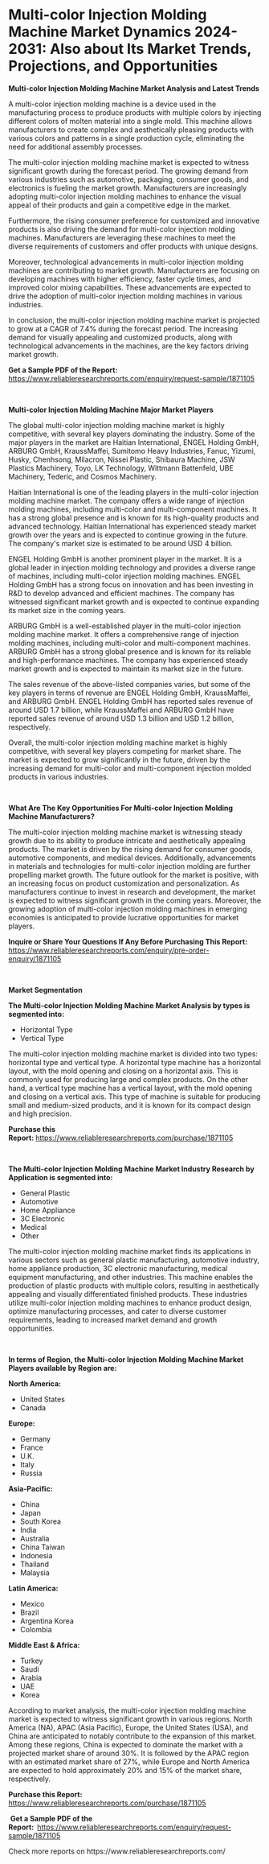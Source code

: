 <p><h1>Multi-color Injection Molding Machine Market Dynamics 2024-2031: Also about Its Market Trends, Projections, and Opportunities</h1></p><p><strong>Multi-color Injection Molding Machine Market Analysis and Latest Trends</strong></p>
<p><p>A multi-color injection molding machine is a device used in the manufacturing process to produce products with multiple colors by injecting different colors of molten material into a single mold. This machine allows manufacturers to create complex and aesthetically pleasing products with various colors and patterns in a single production cycle, eliminating the need for additional assembly processes.</p><p>The multi-color injection molding machine market is expected to witness significant growth during the forecast period. The growing demand from various industries such as automotive, packaging, consumer goods, and electronics is fueling the market growth. Manufacturers are increasingly adopting multi-color injection molding machines to enhance the visual appeal of their products and gain a competitive edge in the market.</p><p>Furthermore, the rising consumer preference for customized and innovative products is also driving the demand for multi-color injection molding machines. Manufacturers are leveraging these machines to meet the diverse requirements of customers and offer products with unique designs.</p><p>Moreover, technological advancements in multi-color injection molding machines are contributing to market growth. Manufacturers are focusing on developing machines with higher efficiency, faster cycle times, and improved color mixing capabilities. These advancements are expected to drive the adoption of multi-color injection molding machines in various industries.</p><p>In conclusion, the multi-color injection molding machine market is projected to grow at a CAGR of 7.4% during the forecast period. The increasing demand for visually appealing and customized products, along with technological advancements in the machines, are the key factors driving market growth.</p></p>
<p><strong>Get a Sample PDF of the Report:&nbsp;</strong> <a href="https://www.reliableresearchreports.com/enquiry/request-sample/1871105">https://www.reliableresearchreports.com/enquiry/request-sample/1871105</a></p>
<p>&nbsp;</p>
<p><strong>Multi-color Injection Molding Machine Major Market Players</strong></p>
<p><p>The global multi-color injection molding machine market is highly competitive, with several key players dominating the industry. Some of the major players in the market are Haitian International, ENGEL Holding GmbH, ARBURG GmbH, KraussMaffei, Sumitomo Heavy Industries, Fanuc, Yizumi, Husky, Chenhsong, Milacron, Nissei Plastic, Shibaura Machine, JSW Plastics Machinery, Toyo, LK Technology, Wittmann Battenfeld, UBE Machinery, Tederic, and Cosmos Machinery.</p><p>Haitian International is one of the leading players in the multi-color injection molding machine market. The company offers a wide range of injection molding machines, including multi-color and multi-component machines. It has a strong global presence and is known for its high-quality products and advanced technology. Haitian International has experienced steady market growth over the years and is expected to continue growing in the future. The company's market size is estimated to be around USD 4 billion.</p><p>ENGEL Holding GmbH is another prominent player in the market. It is a global leader in injection molding technology and provides a diverse range of machines, including multi-color injection molding machines. ENGEL Holding GmbH has a strong focus on innovation and has been investing in R&D to develop advanced and efficient machines. The company has witnessed significant market growth and is expected to continue expanding its market size in the coming years.</p><p>ARBURG GmbH is a well-established player in the multi-color injection molding machine market. It offers a comprehensive range of injection molding machines, including multi-color and multi-component machines. ARBURG GmbH has a strong global presence and is known for its reliable and high-performance machines. The company has experienced steady market growth and is expected to maintain its market size in the future.</p><p>The sales revenue of the above-listed companies varies, but some of the key players in terms of revenue are ENGEL Holding GmbH, KraussMaffei, and ARBURG GmbH. ENGEL Holding GmbH has reported sales revenue of around USD 1.7 billion, while KraussMaffei and ARBURG GmbH have reported sales revenue of around USD 1.3 billion and USD 1.2 billion, respectively.</p><p>Overall, the multi-color injection molding machine market is highly competitive, with several key players competing for market share. The market is expected to grow significantly in the future, driven by the increasing demand for multi-color and multi-component injection molded products in various industries.</p></p>
<p>&nbsp;</p>
<p><strong>What Are The Key Opportunities For Multi-color Injection Molding Machine Manufacturers?</strong></p>
<p><p>The multi-color injection molding machine market is witnessing steady growth due to its ability to produce intricate and aesthetically appealing products. The market is driven by the rising demand for consumer goods, automotive components, and medical devices. Additionally, advancements in materials and technologies for multi-color injection molding are further propelling market growth. The future outlook for the market is positive, with an increasing focus on product customization and personalization. As manufacturers continue to invest in research and development, the market is expected to witness significant growth in the coming years. Moreover, the growing adoption of multi-color injection molding machines in emerging economies is anticipated to provide lucrative opportunities for market players.</p></p>
<p><strong>Inquire or Share Your Questions If Any Before Purchasing This Report:</strong> <a href="https://www.reliableresearchreports.com/enquiry/pre-order-enquiry/1871105">https://www.reliableresearchreports.com/enquiry/pre-order-enquiry/1871105</a></p>
<p>&nbsp;</p>
<p><strong>Market Segmentation</strong></p>
<p><strong>The Multi-color Injection Molding Machine Market Analysis by types is segmented into:</strong></p>
<p><ul><li>Horizontal Type</li><li>Vertical Type</li></ul></p>
<p><p>The multi-color injection molding machine market is divided into two types: horizontal type and vertical type. A horizontal type machine has a horizontal layout, with the mold opening and closing on a horizontal axis. This is commonly used for producing large and complex products. On the other hand, a vertical type machine has a vertical layout, with the mold opening and closing on a vertical axis. This type of machine is suitable for producing small and medium-sized products, and it is known for its compact design and high precision.</p></p>
<p><strong>Purchase this Report:&nbsp;</strong><a href="https://www.reliableresearchreports.com/purchase/1871105">https://www.reliableresearchreports.com/purchase/1871105</a></p>
<p>&nbsp;</p>
<p><strong>The Multi-color Injection Molding Machine Market Industry Research by Application is segmented into:</strong></p>
<p><ul><li>General Plastic</li><li>Automotive</li><li>Home Appliance</li><li>3C Electronic</li><li>Medical</li><li>Other</li></ul></p>
<p><p>The multi-color injection molding machine market finds its applications in various sectors such as general plastic manufacturing, automotive industry, home appliance production, 3C electronic manufacturing, medical equipment manufacturing, and other industries. This machine enables the production of plastic products with multiple colors, resulting in aesthetically appealing and visually differentiated finished products. These industries utilize multi-color injection molding machines to enhance product design, optimize manufacturing processes, and cater to diverse customer requirements, leading to increased market demand and growth opportunities.</p></p>
<p>&nbsp;</p>
<p><strong>In terms of Region, the Multi-color Injection Molding Machine Market Players available by Region are:</strong></p>
<p>
    <p> <strong> North America: </strong>
        <ul>
            <li>United States</li>
            <li>Canada</li>
        </ul>
        </p> 
    <p> <strong> Europe: </strong>
        <ul>
            <li>Germany</li>
            <li>France</li>
            <li>U.K.</li>
            <li>Italy</li>
            <li>Russia</li>
        </ul>
        </p> 
    <p> <strong> Asia-Pacific: </strong>
        <ul>
            <li>China</li>
            <li>Japan</li>
            <li>South Korea</li>
            <li>India</li>
            <li>Australia</li>
            <li>China Taiwan</li>
            <li>Indonesia</li>
            <li>Thailand</li>
            <li>Malaysia</li>
        </ul>
        </p> 
    <p> <strong> Latin America: </strong>
        <ul>
            <li>Mexico</li>
            <li>Brazil</li>
            <li>Argentina Korea</li>
            <li>Colombia</li>
        </ul>
        </p> 
    <p> <strong> Middle East & Africa: </strong>
        <ul>
            <li>Turkey</li>
            <li>Saudi</li>
            <li>Arabia</li>
            <li>UAE</li>
            <li>Korea</li>
        </ul>
    </p>
    </p>
<p><p>According to market analysis, the multi-color injection molding machine market is expected to witness significant growth in various regions. North America (NA), APAC (Asia Pacific), Europe, the United States (USA), and China are anticipated to notably contribute to the expansion of this market. Among these regions, China is expected to dominate the market with a projected market share of around 30%. It is followed by the APAC region with an estimated market share of 27%, while Europe and North America are expected to hold approximately 20% and 15% of the market share, respectively.</p></p>
<p><strong>Purchase this Report: </strong><a href="https://www.reliableresearchreports.com/purchase/1871105">https://www.reliableresearchreports.com/purchase/1871105</a></p>
<p>&nbsp;<strong>Get a Sample PDF of the Report:&nbsp;&nbsp;</strong><a href="https://www.reliableresearchreports.com/enquiry/request-sample/1871105">https://www.reliableresearchreports.com/enquiry/request-sample/1871105</a></p>
<p><strong></strong></p>
<p>Check more reports on https://www.reliableresearchreports.com/</p>